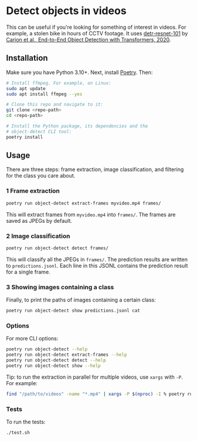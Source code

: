 # Detect objects in videos

This can be useful if you're looking for something of interest in
videos. For example, a stolen bike in hours of CCTV footage. It
uses [detr-resnet-101](https://huggingface.co/facebook/detr-resnet-101)
by
[Carion et al., End-to-End Object Detection with Transformers, 2020](https://arxiv.org/abs/2005.12872).


## Installation

Make sure you have Python 3.10+. Next, install
[Poetry](https://python-poetry.org/). Then:

```bash
# Install ffmpeg. For example, on Linux:
sudo apt update
sudo apt install ffmpeg --yes

# Clone this repo and navigate to it:
git clone <repo-path>
cd <repo-path>

# Install the Python package, its dependencies and the
# object-detect CLI tool:
poetry install
```

## Usage

There are three steps: frame extraction, image classification, and filtering
for the class you care about.

### 1 Frame extraction

```bash
poetry run object-detect extract-frames myvideo.mp4 frames/
```

This will extract frames from `myvideo.mp4` into `frames/`.
The frames are saved as JPEGs by default.

### 2 Image classification

```bash
poetry run object-detect detect frames/
```

This will classify all the JPEGs in `frames/`. The prediction
results are written to `predictions.jsonl`.
Each line in this JSONL contains the prediction result for a
single frame.

### 3 Showing images containing a class

Finally, to print the paths of images containing a certain class:

```bash
poetry run object-detect show predictions.jsonl cat
```

### Options

For more CLI options:

```bash
poetry run object-detect --help
poetry run object-detect extract-frames --help
poetry run object-detect detect --help
poetry run object-detect show --help
```

Tip: to run the extraction in parallel for multiple videos, use `xargs`
with `-P`. For example:

```bash
find "/path/to/videos" -name "*.mp4" | xargs -P $(nproc) -I % poetry run object-detect extract-frames % %.frames
```

### Tests

To run the tests:

```bash
./test.sh
```
